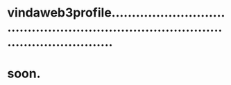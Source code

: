 # vindaweb3profile...........................................................................................................
# soon.
